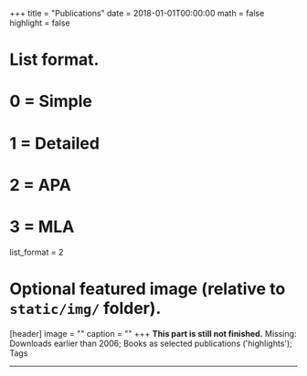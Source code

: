 +++
title = "Publications"
date = 2018-01-01T00:00:00
math = false
highlight = false

# List format.
#   0 = Simple
#   1 = Detailed
#   2 = APA
#   3 = MLA
list_format = 2

# Optional featured image (relative to `static/img/` folder).
[header]
image = ""
caption = ""
+++
**This part is still not finished.** Missing: Downloads earlier than 2006; Books as selected publications ('highlights'); Tags
<hr />

